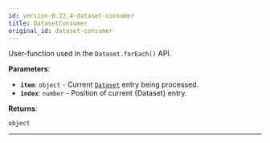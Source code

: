 ```yaml
---
id: version-0.22.4-dataset-consumer
title: DatasetConsumer
original_id: dataset-consumer
---
```


<a name="datasetconsumer"></a>

User-function used in the `Dataset.forEach()` API.

**Parameters**:

-   **`item`**: `object` - Current [`Dataset`](../api/dataset) entry being processed.
-   **`index`**: `number` - Position of current {Dataset} entry.

**Returns**:

`object`

---
